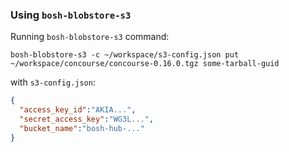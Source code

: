 ### Using `bosh-blobstore-s3`

Running `bosh-blobstore-s3` command:

```
bosh-blobstore-s3 -c ~/workspace/s3-config.json put ~/workspace/concourse/concourse-0.16.0.tgz some-tarball-guid
```

with `s3-config.json`:

```json
{
  "access_key_id":"AKIA...",
  "secret_access_key":"WG3L...",
  "bucket_name":"bosh-hub-..."
}
```
